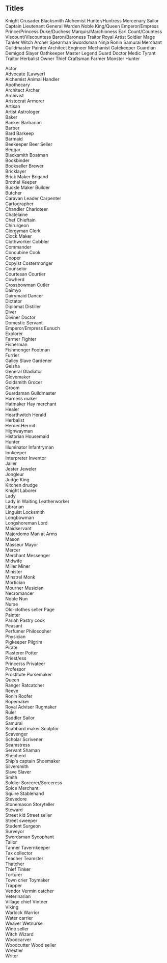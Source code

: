 ## Titles

Knight
Crusader
Blacksmith
Alchemist
Hunter/Huntress
Mercenary
Sailor
Captain
Lieutenant
General
Warden
Noble
King/Queen
Emperor/Empress
Prince/Princess
Duke/Duchess
Marquis/Marchioness
Earl
Count/Countess
Viscount/Viscountess
Baron/Baroness
Traitor
Royal
Artist
Soldier
Mage
Tanker
Witch
Archer
Spearman
Swordsman
Ninja
Ronin
Samurai
Merchant
Guildmaster
Painter
Architect
Engineer
Mechanist
Gatekeeper
Guardian
Demigod
Slayer
Oathkeeper
Master
Legend
Guard
Doctor
Medic
Tyrant
Traitor
Herbalist
Owner
Thief
Craftsman
Farmer
Monster Hunter

Actor  
Advocate (Lawyer)  
Alchemist
Animal Handler  
Apothecary  
Architect
Archer  
Archivist  
Aristocrat
Armorer  
Artisan  
Artist
Astrologer  
Baker  
Banker
Barbarian  
Barber  
Bard
Barkeep  
Barmaid  
Beekeeper
Beer Seller  
Beggar  
Blacksmith
Boatman  
Bookbinder  
Bookseller
Brewer  
Bricklayer  
Brick Maker
Brigand  
Brothel Keeper  
Buckle Maker
Builder  
Butcher  
Caravan Leader
Carpenter  
Cartographer  
Chandler
Charioteer  
Chatelaine  
Chef
Chieftain  
Chirurgeon  
Clergyman
Clerk  
Clock Maker  
Clothworker
Cobbler  
Commander  
Concubine
Cook  
Cooper  
Copyist
Costermonger  
Counselor  
Courtesan
Courtier  
Cowherd  
Crossbowman
Cutler  
Daimyo  
Dairymaid
Dancer  
Dictator  
Diplomat
Distiller  
Diver  
Diviner
Doctor  
Domestic Servant  
Emperor/Empress
Eunuch  
Explorer  
Farmer
Fighter  
Fisherman  
Fishmonger
Footman  
Furrier  
Galley Slave
Gardener  
Geisha  
General
Gladiator  
Glovemaker  
Goldsmith
Grocer  
Groom  
Guardsman
Guildmaster  
Harness maker  
Hatmaker
Hay merchant  
Healer  
Hearthwitch
Herald  
Herbalist  
Herder
Hermit  
Highwayman  
Historian
Housemaid  
Hunter  
Illuminator
Infantryman  
Innkeeper  
Interpreter
Inventor  
Jailer  
Jester
Jeweler  
Jongleur  
Judge
King  
Kitchen drudge  
Knight
Laborer  
Lady  
Lady in Waiting
Leatherworker  
Librarian  
Linguist
Locksmith  
Longbowman  
Longshoreman
Lord  
Maidservant  
Majordomo
Man at Arms  
Mason  
Masseur
Mayor  
Mercer  
Merchant
Messenger  
Midwife  
Miller
Miner  
Minister  
Minstrel
Monk  
Mortician  
Mourner
Musician  
Necromancer  
Noble
Nun  
Nurse  
Old-clothes seller
Page  
Painter  
Pariah
Pastry cook  
Peasant  
Perfumer
Philosopher  
Physician  
Pigkeeper
Pilgrim  
Pirate  
Plasterer
Potter  
Priest/ess  
Prince/ss
Privateer  
Professor  
Prostitute
Pursemaker  
Queen  
Ranger
Ratcatcher  
Reeve  
Ronin
Roofer  
Ropemaker  
Royal Adviser
Rugmaker  
Ruler  
Saddler
Sailor  
Samurai  
Scabbard maker
Sculptor  
Scavenger  
Scholar
Scrivener  
Seamstress  
Servant
Shaman  
Shepherd  
Ship's captain
Shoemaker  
Silversmith  
Slave
Slaver  
Smith  
Soldier
Sorcerer/Sorceress  
Spice Merchant  
Squire
Stablehand  
Stevedore  
Stonemason
Storyteller  
Steward  
Street kid
Street seller  
Street sweeper  
Student
Surgeon  
Surveyor  
Swordsman
Sycophant  
Tailor  
Tanner
Tavernkeeper  
Tax collector  
Teacher
Teamster  
Thatcher  
Thief
Tinker  
Torturer  
Town crier
Toymaker  
Trapper  
Vendor
Vermin catcher  
Veterinarian  
Village chief
Vintner  
Viking  
Warlock
Warrior  
Water carrier  
Weaver
Wetnurse  
Wine seller  
Witch
Wizard  
Woodcarver  
Woodcutter
Wood seller  
Wrestler  
Writer